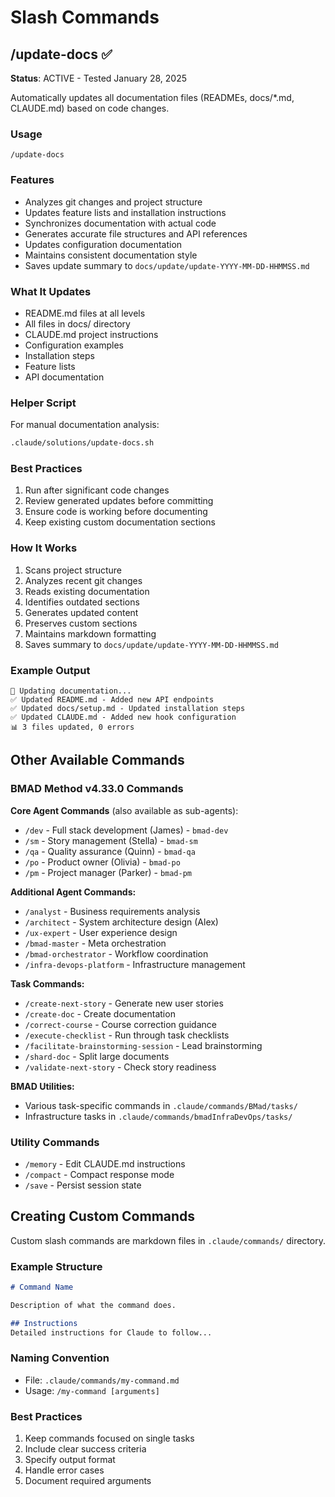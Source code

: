 # Slash Commands

## /update-docs ✅

**Status**: ACTIVE - Tested January 28, 2025

Automatically updates all documentation files (READMEs, docs/*.md, CLAUDE.md) based on code changes.

### Usage
```
/update-docs
```

### Features
- Analyzes git changes and project structure
- Updates feature lists and installation instructions
- Synchronizes documentation with actual code
- Generates accurate file structures and API references
- Updates configuration documentation
- Maintains consistent documentation style
- Saves update summary to `docs/update/update-YYYY-MM-DD-HHMMSS.md`

### What It Updates
- README.md files at all levels
- All files in docs/ directory
- CLAUDE.md project instructions
- Configuration examples
- Installation steps
- Feature lists
- API documentation

### Helper Script
For manual documentation analysis:
```bash
.claude/solutions/update-docs.sh
```

### Best Practices
1. Run after significant code changes
2. Review generated updates before committing
3. Ensure code is working before documenting
4. Keep existing custom documentation sections

### How It Works
1. Scans project structure
2. Analyzes recent git changes
3. Reads existing documentation
4. Identifies outdated sections
5. Generates updated content
6. Preserves custom sections
7. Maintains markdown formatting
8. Saves summary to `docs/update/update-YYYY-MM-DD-HHMMSS.md`

### Example Output
```
📝 Updating documentation...
✅ Updated README.md - Added new API endpoints
✅ Updated docs/setup.md - Updated installation steps
✅ Updated CLAUDE.md - Added new hook configuration
📊 3 files updated, 0 errors
```

## Other Available Commands

### BMAD Method v4.33.0 Commands

**Core Agent Commands** (also available as sub-agents):
- `/dev` - Full stack development (James) - `bmad-dev`
- `/sm` - Story management (Stella) - `bmad-sm`
- `/qa` - Quality assurance (Quinn) - `bmad-qa`
- `/po` - Product owner (Olivia) - `bmad-po`
- `/pm` - Project manager (Parker) - `bmad-pm`

**Additional Agent Commands:**
- `/analyst` - Business requirements analysis
- `/architect` - System architecture design (Alex)
- `/ux-expert` - User experience design
- `/bmad-master` - Meta orchestration
- `/bmad-orchestrator` - Workflow coordination
- `/infra-devops-platform` - Infrastructure management

**Task Commands:**
- `/create-next-story` - Generate new user stories
- `/create-doc` - Create documentation
- `/correct-course` - Course correction guidance
- `/execute-checklist` - Run through task checklists
- `/facilitate-brainstorming-session` - Lead brainstorming
- `/shard-doc` - Split large documents
- `/validate-next-story` - Check story readiness

**BMAD Utilities:**
- Various task-specific commands in `.claude/commands/BMad/tasks/`
- Infrastructure tasks in `.claude/commands/bmadInfraDevOps/tasks/`

### Utility Commands
- `/memory` - Edit CLAUDE.md instructions
- `/compact` - Compact response mode
- `/save` - Persist session state

## Creating Custom Commands

Custom slash commands are markdown files in `.claude/commands/` directory.

### Example Structure
```markdown
# Command Name

Description of what the command does.

## Instructions
Detailed instructions for Claude to follow...
```

### Naming Convention
- File: `.claude/commands/my-command.md`
- Usage: `/my-command [arguments]`

### Best Practices
1. Keep commands focused on single tasks
2. Include clear success criteria
3. Specify output format
4. Handle error cases
5. Document required arguments